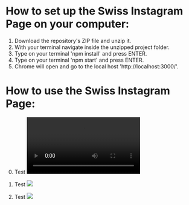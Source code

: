 # How to set up the Swiss Instagram Page on your computer:
1. Download the repository's ZIP file and unzip it.
2. With your terminal navigate inside the unzipped project folder.
3. Type on your terminal 'npm install' and press ENTER.
4. Type on your terminal 'npm start' and press ENTER.
5. Chrome will open and go to the local host 'http://localhost:3000/'. 


# How to use the Swiss Instagram Page:
0. Test
![](readmeImages/image01.mov)

1. Test
![](readmeImages/image02.png)

2. Test
![](readmeImages/image03.png)
